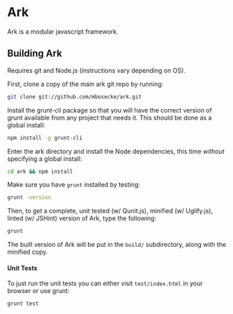 # Ark

Ark is a modular javascript framework.


## Building Ark
Requires git and Node.js (instructions vary depending on OS).

First, clone a copy of the main ark git repo by running:

```bash
git clone git://github.com/mbosecke/ark.git
```

Install the grunt-cli package so that you will have the correct version of grunt available from any project that needs it. This should be done as a global install:

```bash
npm install -g grunt-cli
```

Enter the ark directory and install the Node dependencies, this time *without* specifying a global install:

```bash
cd ark && npm install
```

Make sure you have `grunt` installed by testing:

```bash
grunt -version
```

Then, to get a complete, unit tested (w/ Qunit.js), minified (w/ Uglify.js), linted (w/ JSHint) version of Ark, type the following:

```bash
grunt
```

The built version of Ark will be put in the `build/` subdirectory, along with the minified copy.


#### Unit Tests

To just run the unit tests you can either visit `test/index.html` in your browser or use grunt:
```
grunt test
```
